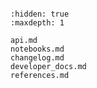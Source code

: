 ```{include} ../README.md

```

```{toctree}
:hidden: true
:maxdepth: 1

api.md
notebooks.md
changelog.md
developer_docs.md
references.md
```
